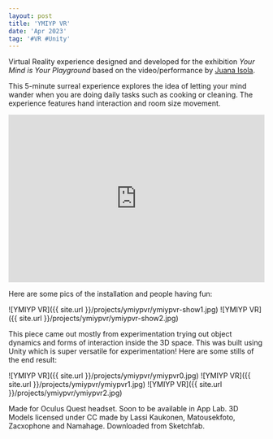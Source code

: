 ```yaml
---
layout: post
title: 'YMIYP VR'
date: 'Apr 2023'
tag: '#VR #Unity'
---
```

Virtual Reality experience designed and developed for the exhibition *Your Mind is Your Playground* based on the video/performance by [Juana Isola](https://www.instagram.com/juanaisola/).

This 5-minute surreal experience explores the idea of letting your mind wander when you are doing daily tasks such as cooking or cleaning. The experience features hand interaction and room size movement.

<iframe width="100%" height="330" src="https://www.youtube.com/embed/Amk1ighSY88" frameborder="0" allowfullscreen></iframe>

Here are some pics of the installation and people having fun:

![YMIYP VR]({{ site.url }}/projects/ymiypvr/ymiypvr-show1.jpg)
![YMIYP VR]({{ site.url }}/projects/ymiypvr/ymiypvr-show2.jpg)

This piece came out mostly from experimentation trying out object dynamics and forms of interaction inside the 3D space. This was built using Unity which is super versatile for experimentation! Here are some stills of the end result:

![YMIYP VR]({{ site.url }}/projects/ymiypvr/ymiypvr0.jpg)
![YMIYP VR]({{ site.url }}/projects/ymiypvr/ymiypvr1.jpg)
![YMIYP VR]({{ site.url }}/projects/ymiypvr/ymiypvr2.jpg)

Made for Oculus Quest headset. Soon to be available in App Lab.
3D Models licensed under CC made by Lassi Kaukonen, Matousekfoto, Zacxophone and Namahage. Downloaded from Sketchfab.